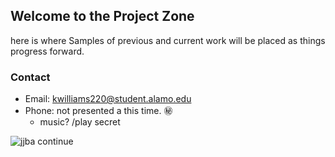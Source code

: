 ## Welcome to the Project Zone
here is where Samples of previous and current work will be placed as things progress forward.




### Contact
- Email: kwilliams220@student.alamo.edu
- Phone: not presented a this time. :secret:
  -  music? /play secret














![jjba continue](http://vignette3.wikia.nocookie.net/undertale-au/images/e/ef/To_Be_Continued.png/revision/latest?cb=20161217020814)
